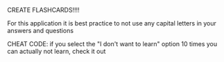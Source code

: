 CREATE FLASHCARDS!!!!


For this application it is best practice to not use any capital letters in your answers and questions

CHEAT CODE: if you select the "I don't want to learn" option 10 times you can actually not learn, check it out